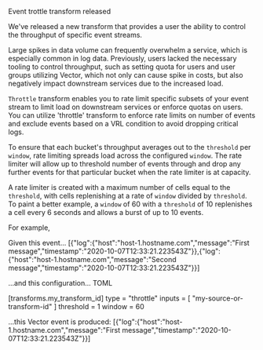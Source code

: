 Event trottle transform released

We've released a new transform that provides a user the ability to control the throughput of specific event streams.

Large spikes in data volume can frequently overwhelm a service, which is especially common in log data. Previously, users lacked the necessary tooling to control throughput, such as setting quota for users and user groups utilizing Vector, which not only can cause spike in costs, but also negatively impact downstream services due to the increased load. 

`Throttle` transform enables you to rate limit specific subsets of your event stream to limit load on downstream services or enforce quotas on users. You can utilize 'throttle' transform to enforce rate limits on number of events and exclude events based on a VRL condition to avoid dropping critical logs. 

To ensure that each bucket's throughput averages out to the `threshold` per `window`, rate limiting spreads load across the configured `window`. The rate limiter will allow up to threshold number of events through and drop any further events for that particular bucket when the rate limiter is at capacity. 

A rate limiter is created with a maximum number of cells equal to the `threshold`, with cells replenishing at a rate of `window` divided by `threshold`. To paint a better example, a `window` of 60 with a `threshold` of 10 replenishes a cell every 6 seconds and allows a burst of up to 10 events. 

For example,

Given this event...
[{"log":{"host":"host-1.hostname.com","message":"First message","timestamp":"2020-10-07T12:33:21.223543Z"}},{"log":{"host":"host-1.hostname.com","message":"Second message","timestamp":"2020-10-07T12:33:21.223543Z"}}]

...and this configuration...
TOML

[transforms.my_transform_id]
type = "throttle"
inputs = [ "my-source-or-transform-id" ]
threshold = 1
window = 60

...this Vector event is produced:
[{"log":{"host":"host-1.hostname.com","message":"First message","timestamp":"2020-10-07T12:33:21.223543Z"}}]